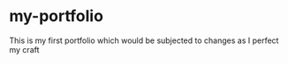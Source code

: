 # my-portfolio
This is my first portfolio which would be subjected to changes as I perfect my craft
